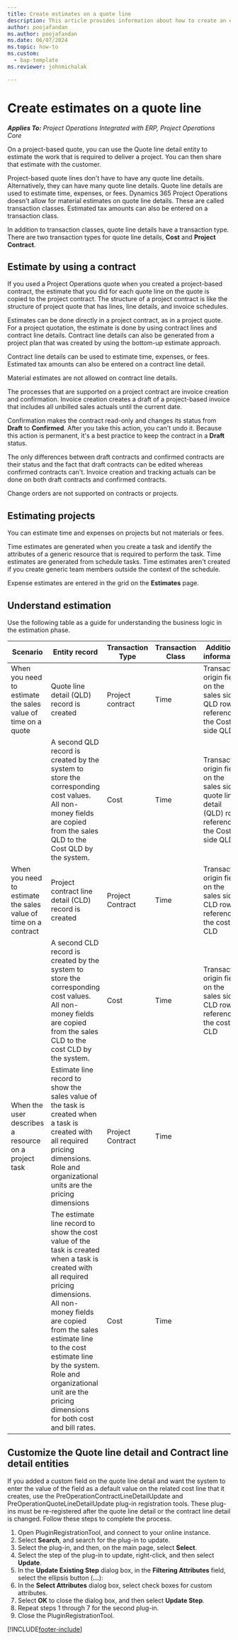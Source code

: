 ```yaml
---
title: Create estimates on a quote line
description: This article provides information about how to create an estimate on a quote line for a project.
author: poojafandan
ms.author: poojafandan
ms.date: 06/07/2024
ms.topic: how-to
ms.custom: 
  - bap-template
ms.reviewer: johnmichalak

---
```


# Create estimates on a quote line

_**Applies To:** Project Operations Integrated with ERP, Project Operations Core_

On a project-based quote, you can use the Quote line detail entity to estimate the work that is required to deliver a project. You can then share that estimate with the customer.

Project-based quote lines don't have to have any quote line details. Alternatively, they can have many quote line details. Quote line details are used to estimate time, expenses, or fees. Dynamics 365 Project Operations doesn't allow for material estimates on quote line details. These are called transaction classes. Estimated tax amounts can also be entered on a transaction class.

In addition to transaction classes, quote line details have a transaction type. There are two transaction types for quote line details, **Cost** and **Project Contract**.

## Estimate by using a contract

If you used a Project Operations quote when you created a project-based contract, the estimate that you did for each quote line on the quote is copied to the project contract. The structure of a project contract is like the structure of project quote that has lines, line details, and invoice schedules.

Estimates can be done directly in a project contract, as in a project quote. For a project quotation, the estimate is done by using contract lines and contract line details. Contract line details can also be generated from a project plan that was created by using the bottom-up estimate approach.

Contract line details can be used to estimate time, expenses, or fees. Estimated tax amounts can also be entered on a contract line detail.

Material estimates are not allowed on contract line details.

The processes that are supported on a project contract are invoice creation and confirmation. Invoice creation creates a draft of a project-based invoice that includes all unbilled sales actuals until the current date.

Confirmation makes the contract read-only and changes its status from **Draft** to **Confirmed**. After you take this action, you can't undo it. Because this action is permanent, it's a best practice to keep the contract in a **Draft** status.

The only differences between draft contracts and confirmed contracts are their status and the fact that draft contracts can be edited whereas confirmed contracts can't. Invoice creation and tracking actuals can be done on both draft contracts and confirmed contracts.

Change orders are not supported on contracts or projects.

## Estimating projects

You can estimate time and expenses on projects but not materials or fees.

Time estimates are generated when you create a task and identify the attributes of a generic resource that is required to perform the task. Time estimates are generated from schedule tasks. Time estimates aren't created if you create generic team members outside the context of the schedule.

Expense estimates are entered in the grid on the **Estimates** page.

## Understand estimation

Use the following table as a guide for understanding the business logic in the estimation phase.

| Scenario                                                                                                                                                                                                                                                                                                                                          | Entity record                                                                                                                                                                                                       | Transaction Type | Transaction Class | Additional information                                                            |
|---------------------------------------------------------------------------------------------------------------------------------------------------------------------------------------------------------------------------------------------------------------------------------------------------------------------------------------------------|---------------------------------------------------------------------------------------------------------------------------------------------------------------------------------------------------------------------|------------------|-------------|-----------------------------------------------------------------------------------|
| When you need to estimate the sales value of time on a quote                                                                                                                                                                                                                                                                                    | Quote line detail (QLD) record is created                                                                                                                                                                               | Project contract | Time        | Transaction origin field on the sales side QLD row references the Cost side QLD |
|                                                                                                                                                                                                                                                                                     | A second QLD record is created by the system to store the corresponding cost values. All non-money fields are copied from the sales QLD to the Cost QLD by the system.                                                                                                                                                                               | Cost | Time        | Transaction origin field on the sales side quote line detail (QLD) row references the Cost side QLD |
| When you need to estimate the sales value of time on a contract                                                                                                                                                                                                                                                                                 | Project contract line detail (CLD) record is created                                                                                                                                                                    | Project Contract | Time        | Transaction origin field on the sales side CLD row references the cost CLD      |
|                                                                                                                                                                                                                                                                                  | A second CLD record is created by the system to store the corresponding cost values. All non-money fields are copied from the sales CLD to the cost CLD by the system.                                                                                                                                                                    | Cost | Time        | Transaction origin field on the sales side CLD row references the cost CLD      |
| When the user describes a resource on a project task                                                                                                                                                                                                                                                                                            | Estimate line record to show the sales value of the task is created when a task is created with all required pricing dimensions. Role and organizational units are the pricing dimensions | Project Contract | Time        |                                                                                   |
|     | The estimate line record to show the cost value of the task is created when a task is created with all required pricing dimensions. All non-money fields are copied from the sales estimate line to the cost estimate line by the system. Role and organizational unit are the pricing dimensions for both cost and bill rates.                                                                                                                                                                                                                | Cost             | Time           |                                                                                   |



## Customize the Quote line detail and Contract line detail entities

If you added a custom field on the quote line detail and want the system to enter the value of the field as a default value on the related cost line that it creates, use the PreOperationContractLineDetailUpdate and PreOperationQuoteLineDetailUpdate plug-in registration tools. These plug-ins must be re-registered after the quote line detail or the contract line detail is changed. Follow these steps to complete the process.

1. Open PluginRegistrationTool, and connect to your online instance.
2. Select **Search**, and search for the plug-in to update.
3. Select the plug-in, and then, on the main page, select **Select**.
4. Select the step of the plug-in to update, right-click, and then select **Update**.
5. In the **Update Existing Step** dialog box, in the **Filtering Attributes** field, select the ellipsis button (**...**):
6. In the **Select Attributes** dialog box, select check boxes for custom attributes.
7. Select **OK** to close the dialog box, and then select **Update Step**.
8. Repeat steps 1 through 7 for the second plug-in.
9. Close the PluginRegistrationTool.


[!INCLUDE[footer-include](../includes/footer-banner.md)]
